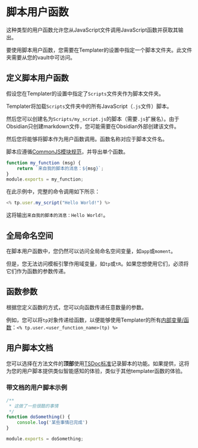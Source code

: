# 脚本用户函数

这种类型的用户函数允许您从JavaScript文件调用JavaScript函数并获取其输出。

要使用脚本用户函数，您需要在Templater的设置中指定一个脚本文件夹。此文件夹需要从您的vault中可访问。

## 定义脚本用户函数

假设您在Templater的设置中指定了`Scripts`文件夹作为脚本文件夹。

Templater将加载`Scripts`文件夹中的所有JavaScript（`.js`文件）脚本。

然后您可以创建名为`Scripts/my_script.js`的脚本（需要`.js`扩展名）。由于Obsidian只创建markdown文件，您可能需要在Obsidian外部创建该文件。

然后您将能够将脚本作为用户函数调用。函数名称对应于脚本文件名。

脚本应遵循[CommonJS模块规范](https://flaviocopes.com/commonjs/)，并导出单个函数。

```javascript
function my_function (msg) {
    return `来自我的脚本的消息：${msg}`;
}
module.exports = my_function;
```

在此示例中，完整的命令调用如下所示：

```javascript
<% tp.user.my_script("Hello World!") %>
```

这将输出`来自我的脚本的消息：Hello World!`。

## 全局命名空间

在脚本用户函数中，您仍然可以访问全局命名空间变量，如`app`或`moment`。

但是，您无法访问模板引擎作用域变量，如`tp`或`tR`。如果您想使用它们，必须将它们作为函数的参数传递。

## 函数参数

根据您定义函数的方式，您可以向函数传递任意数量的参数。

例如，您可以将`tp`对象传递给函数，以便能够使用Templater的所有[内部变量/函数](../2.internal-functions/2.overview.md)：`<% tp.user.<user_function_name>(tp) %>`

## 用户脚本文档

您可以选择在方法文件的**顶部**使用[TSDoc标准](https://tsdoc.org/)记录脚本的功能。如果提供，这将为您的用户脚本提供类似智能感知的体验，类似于其他templater函数的体验。

### 带文档的用户脚本示例

```javascript
/**
 * 这做了一些很酷的事情
 */
function doSomething() {
    console.log('某些事情已完成')
}

module.exports = doSomething;
```
